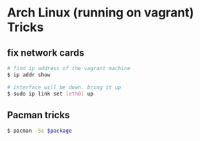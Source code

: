 # Arch Linux (running on vagrant) Tricks

## fix network cards

```sh
# find ip address of the vagrant machine
$ ip addr show

# interface will be down. bring it up
$ sudo ip link set [eth0] up
```

## Pacman tricks

```sh
$ pacman -Ss $package
```
